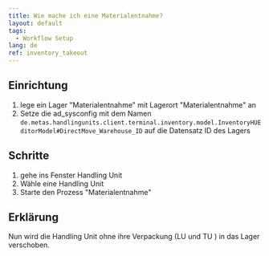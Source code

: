 ```yaml
---
title: Wie mache ich eine Materialentnahme?
layout: default
tags:
  - Workflow Setup
lang: de
ref: inventory_takeout
---
```


## Einrichtung

1. lege ein Lager "Materialentnahme" mit Lagerort "Materialentnahme" an
1. Setze die ad_sysconfig mit dem Namen `de.metas.handlingunits.client.terminal.inventory.model.InventoryHUEditorModel#DirectMove_Warehouse_ID` auf die Datensatz ID des Lagers

## Schritte

1. gehe ins Fenster Handling Unit
1. Wähle eine Handling Unit
1. Starte den Prozess "Materialentnahme"

## Erklärung

Nun wird die Handling Unit ohne ihre Verpackung (LU und TU ) in das Lager verschoben.

